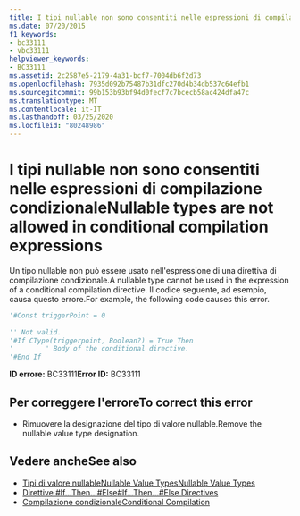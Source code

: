 ```yaml
---
title: I tipi nullable non sono consentiti nelle espressioni di compilazione condizionale
ms.date: 07/20/2015
f1_keywords:
- bc33111
- vbc33111
helpviewer_keywords:
- BC33111
ms.assetid: 2c2587e5-2179-4a31-bcf7-7004db6f2d73
ms.openlocfilehash: 7935d092b75487b31dfc270d4b34db537c64efb1
ms.sourcegitcommit: 99b153b93bf94d0fecf7c7bcecb58ac424dfa47c
ms.translationtype: MT
ms.contentlocale: it-IT
ms.lasthandoff: 03/25/2020
ms.locfileid: "80248986"
---
```

# <a name="nullable-types-are-not-allowed-in-conditional-compilation-expressions"></a><span data-ttu-id="1b09a-102">I tipi nullable non sono consentiti nelle espressioni di compilazione condizionale</span><span class="sxs-lookup"><span data-stu-id="1b09a-102">Nullable types are not allowed in conditional compilation expressions</span></span>
<span data-ttu-id="1b09a-103">Un tipo nullable non può essere usato nell'espressione di una direttiva di compilazione condizionale.</span><span class="sxs-lookup"><span data-stu-id="1b09a-103">A nullable type cannot be used in the expression of a conditional compilation directive.</span></span> <span data-ttu-id="1b09a-104">Il codice seguente, ad esempio, causa questo errore.</span><span class="sxs-lookup"><span data-stu-id="1b09a-104">For example, the following code causes this error.</span></span>  
  
```vb  
'#Const triggerPoint = 0  
  
'' Not valid.  
'#If CType(triggerpoint, Boolean?) = True Then  
'        ' Body of the conditional directive.  
'#End If  
```  
  
 <span data-ttu-id="1b09a-105">**ID errore:** BC33111</span><span class="sxs-lookup"><span data-stu-id="1b09a-105">**Error ID:** BC33111</span></span>  
  
## <a name="to-correct-this-error"></a><span data-ttu-id="1b09a-106">Per correggere l'errore</span><span class="sxs-lookup"><span data-stu-id="1b09a-106">To correct this error</span></span>  
  
- <span data-ttu-id="1b09a-107">Rimuovere la designazione del tipo di valore nullable.</span><span class="sxs-lookup"><span data-stu-id="1b09a-107">Remove the nullable value type designation.</span></span>  
  
## <a name="see-also"></a><span data-ttu-id="1b09a-108">Vedere anche</span><span class="sxs-lookup"><span data-stu-id="1b09a-108">See also</span></span>

- [<span data-ttu-id="1b09a-109">Tipi di valore nullableNullable Value Types</span><span class="sxs-lookup"><span data-stu-id="1b09a-109">Nullable Value Types</span></span>](../../visual-basic/programming-guide/language-features/data-types/nullable-value-types.md)
- [<span data-ttu-id="1b09a-110">Direttive #If...Then...#Else</span><span class="sxs-lookup"><span data-stu-id="1b09a-110">#If...Then...#Else Directives</span></span>](../../visual-basic/language-reference/directives/if-then-else-directives.md)
- [<span data-ttu-id="1b09a-111">Compilazione condizionale</span><span class="sxs-lookup"><span data-stu-id="1b09a-111">Conditional Compilation</span></span>](../../visual-basic/programming-guide/program-structure/conditional-compilation.md)
